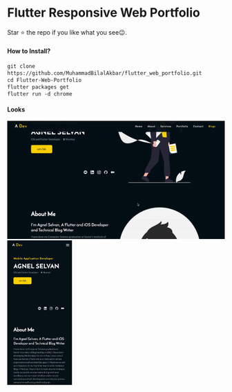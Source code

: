 # Flutter Responsive Web Portfolio

Star ⭐ the repo if you like what you see😉.

[comment]: <> (Web App: https://www.agnelselvan.com/#/)

#### How to Install?
```
git clone https://github.com/MuhammadBilalAkbar/flutter_web_portfolio.git
cd Flutter-Web-Portfolio
flutter packages get
flutter run -d chrome
```

#### Looks
<img src="./outputs/gif/desktop.gif" />
<img width="150" src="./outputs/gif/mobile.gif" />
